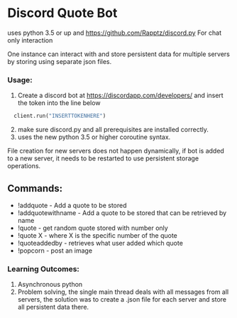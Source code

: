 # Discord Quote Bot
uses python 3.5 or up and https://github.com/Rapptz/discord.py For chat only interaction

One instance can interact with and store persistent data for multiple servers by storing using separate json files.

### Usage:
1. Create a discord bot at https://discordapp.com/developers/ and insert the token into the line below
```py
  client.run("INSERTTOKENHERE")
```
2. make sure discord.py and all prerequisites are installed correctly.
3. uses the new python 3.5 or higher coroutine syntax.

File creation for new servers does not happen dynamically, if bot is added to a new server, it needs to be restarted to use persistent storage operations.

## Commands:
* !addquote - Add a quote to be stored
* !addquotewithname - Add a quote to be stored that can be retrieved by name
* !quote - get random quote stored with number only
* !quote X - where X is the specific number of the quote
* !quoteaddedby - retrieves what user added which quote
* !popcorn - post an image

### Learning Outcomes:
1. Asynchronous python
2. Problem solving, the single main thread deals with all messages from all servers, the solution was to create a .json file for each server and store all persistent data there.
